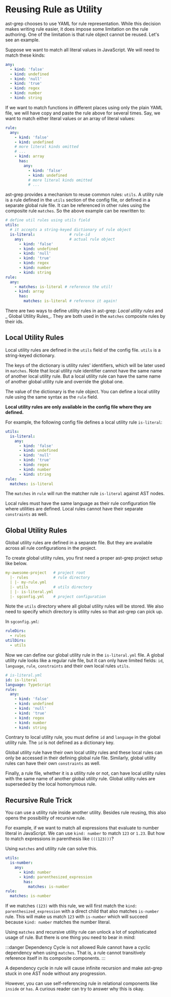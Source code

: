 # Reusing Rule as Utility

ast-grep chooses to use YAML for rule representation. While this decision makes writing rule easier, it does impose some limitation on the rule authoring.
One of the limitation is that rule object cannot be reused. Let's see an example.

Suppose we want to match all literal values in JavaScript. We will need to match these kinds:

```yaml
any:
  - kind: 'false'
  - kind: undefined
  - kind: 'null'
  - kind: 'true'
  - kind: regex
  - kind: number
  - kind: string
```

If we want to match functions in different places using only the plain YAML file, we will have copy and paste the rule above for several times. Say, we want to match either literal values or an array of literal values:

```yaml
rule:
  any:
    - kind: 'false'
    - kind: undefined
    # more literal kinds omitted
    # ...
    - kind: array
      has:
        any:
          - kind: 'false'
          - kind: undefined
          # more literal kinds omitted
          # ...
```

ast-grep provides a mechanism to reuse common rules: `utils`. A utility rule is a rule defined in the `utils` section of the config file, or defined in a separate global rule file. It can be referenced in other rules using the composite rule `matches`. So the above example can be rewritten to:

```yaml
# define util rules using utils field
utils:
  # it accepts a string-keyed dictionary of rule object
  is-literal:               # rule-id
    any:                    # actual rule object
      - kind: 'false'
      - kind: undefined
      - kind: 'null'
      - kind: 'true'
      - kind: regex
      - kind: number
      - kind: string
rule:
  any:
    - matches: is-literal # reference the util!
    - kind: array
      has:
        matches: is-literal # reference it again!
```

There are two ways to define utility rules in ast-grep: _Local utility rules_ and _ Global Utility Rules_. They are both used in the `matches` composite rules by their ids.

## Local Utility Rules

Local utility rules are defined in the `utils` field of the config file. `utils` is a string-keyed dictionary.

The keys of the dictionary is utility rules' identifiers, which will be later used in `matches`.
Note that local utility rule identifier cannot have the same name of another local utility rule. But a local utility rule
can have the same name of another global utility rule and override the global one.

The value of the dictionary is the rule object. You can define a local utility rule using the same syntax as the `rule` field.

**Local utility rules are only available in the config file where they are defined.**

For example, the following config file defines a local utility rule `is-literal`:

```yaml
utils:
  is-literal:
    any:
      - kind: 'false'
      - kind: undefined
      - kind: 'null'
      - kind: 'true'
      - kind: regex
      - kind: number
      - kind: string
rule:
  matches: is-literal
```

The `matches` in `rule` will run the matcher rule `is-literal` against AST nodes.

Local rules must have the same language as their rule configuration file where utilities are defined. Local rules cannot have their separate `constraints` as well.

## Global Utility Rules

Global utility rules are defined in a separate file. But they are available across all rule configurations in the project.

To create global utility rules, you first need a proper ast-grep project setup like below.

```yml
my-awesome-project   # project root
  |- rules           # rule directory
  | |- my-rule.yml
  |- utils           # utils directory
  | |- is-literal.yml
  |- sgconfig.yml    # project configuration
```

Note the `utils` directory where all global utility rules will be stored. We also need to specify which directory is utility rules so that ast-grep can pick up.

In `sgconfig.yml`:

```yml
ruleDirs:
  - rules
utilDirs:
  - utils
```

Now we can define our global utility rule in the `is-literal.yml` file. A global utility rule looks like a regular rule file, but it can only have limited fields: `id`, `language`, `rule`, `constraints` and their own local rules `utils`.

```yaml
# is-literal.yml
id: is-literal
language: TypeScript
rule:
  any:
    - kind: 'false'
    - kind: undefined
    - kind: 'null'
    - kind: 'true'
    - kind: regex
    - kind: number
    - kind: string
```

Contrary to local utility rule, you must define `id` and `language` in the global utility rule. The `id` is not defined as a dictionary key.

Global utility rule have their own local utility rules and these local rules can only be accessed in their defining global rule file. Similarly, global utility rules can have their own `constraints` as well.

Finally, a rule file, whether it is a utility rule or not, can have local utility rules with the same name of another global utility rule. Global utility rules are superseded by the local homonymous rule.

## Recursive Rule Trick

You can use a utility rule inside another utility. Besides rule reusing, this also opens the possibility of recursive rule.

For example, if we want to match all expressions that evaluate to number literal in JavaScript. We can use `kind: number` to match `123` or `1.23`. But how to match expressions in parenthesis like `(((123)))`?

Using `matches` and utility rule can solve this.

```yml
utils:
  is-number:
    any:
      - kind: number
      - kind: parenthesized_expression
        has:
          matches: is-number 
rule:
  matches: is-number
```
If we matches `(123)` with this rule, we will first match the `kind: parenthesized_expression` with a direct child that also matches `is-number` rule. This will make us match `123` with `is-number` which will succeed because `kind: number` matches the number literal.

Using `matches` and recursive utility rule can unlock a lot of sophisticated usage of rule. But there is one thing you need to bear in mind:

:::danger Dependency Cycle is not allowed
Rule cannot have a cyclic dependency when using `matches`. That is, a rule cannot transitively reference itself in its composite components.
:::

A dependency cycle in rule will cause infinite recursion and make ast-grep stuck in one AST node without any progression.

However, you can use self-referencing rule in relational components like `inside` or `has`. A curious reader can try to answer why this is okay.
